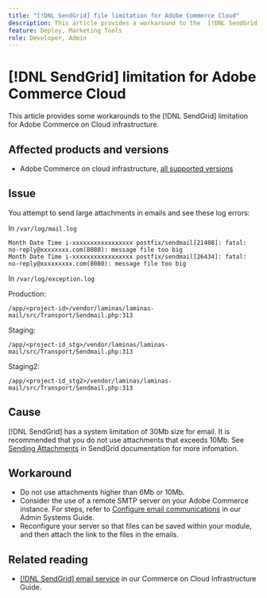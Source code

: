 ```yaml
---
title: "[!DNL SendGrid] file limitation for Adobe Commerce Cloud"
description: This article provides a workaround to the  [!DNL SendGrid] limitation for Adobe Commerce on cloud infrastructure.
feature: Deploy, Marketing Tools
role: Developer, Admin
---
```

# [!DNL SendGrid] limitation for Adobe Commerce Cloud

This article provides some workarounds to the [!DNL SendGrid] limitation for Adobe Commerce on Cloud infrastructure.

## Affected products and versions

*  Adobe Commerce on cloud infrastructure, [all supported versions](https://magento.com/sites/default/files/magento-software-lifecycle-policy.pdf)


## Issue

You attempt to send large attachments in emails and see these log errors:

In `/var/log/mail.log`

```shell
Month Date Time i-xxxxxxxxxxxxxxxxx postfix/sendmail[21408]: fatal: no-reply@xxxxxxxx.com(8080): message file too big
Month Date Time i-xxxxxxxxxxxxxxxxx postfix/sendmail[26434]: fatal: no-reply@xxxxxxxxx.com(8080): message file too big
```

In `/var/log/exception.log`

Production: 

`/app/<project-id>/vendor/laminas/laminas-mail/src/Transport/Sendmail.php:313`

Staging:

`/app/<project-id_stg>/vendor/laminas/laminas-mail/src/Transport/Sendmail.php:313`

Staging2:

`/app/<project-id_stg2>/vendor/laminas/laminas-mail/src/Transport/Sendmail.php:313`

## Cause

[!DNL SendGrid] has a system limitation of 30Mb size for email. It is recommended that you do not use attachments that exceeds 10Mb. See [Sending Attachments](https://docs.sendgrid.com/ui/sending-email/attachments-with-digioh) in SendGrid documentation for more infomation.

## Workaround

* Do not use attachments higher than 6Mb or 10Mb.
* Consider the use of a remote SMTP server on your Adobe Commerce instance. For steps, refer to [Configure email communications](https://experienceleague.adobe.com/docs/commerce-admin/systems/communications/email-communications.html) in our Admin Systems Guide.
* Reconfigure your server so that files can be saved within your module, and then attach the link to the files in the emails.

## Related reading

* [[!DNL SendGrid] email service](https://experienceleague.adobe.com/docs/commerce-cloud-service/user-guide/project/sendgrid.html) in our Commerce on Cloud Infrastructure Guide.
